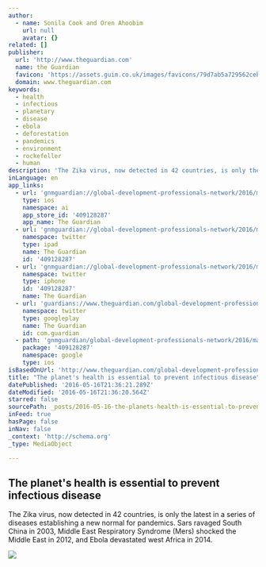 ```yaml
---
author:
  - name: Sonila Cook and Oren Ahoobim
    url: null
    avatar: {}
related: []
publisher:
  url: 'http://www.theguardian.com'
  name: the Guardian
  favicon: 'https://assets.guim.co.uk/images/favicons/79d7ab5a729562cebca9c6a13c324f0e/32x32.ico'
  domain: www.theguardian.com
keywords:
  - health
  - infectious
  - planetary
  - disease
  - ebola
  - deforestation
  - pandemics
  - environment
  - rockefeller
  - human
description: 'The Zika virus, now detected in 42 countries, is only the latest in a series of diseases establishing a new normal for pandemics. Sars ravaged South China in 2003, Middle East Respiratory Syndrome (Mers) shocked the Middle East in 2012, and Ebola devastated west Africa in 2014.'
inLanguage: en
app_links:
  - url: 'gnmguardian://global-development-professionals-network/2016/may/15/the-planets-health-is-essential-to-prevent-infectious-disease?contenttype=Article&source=applinks'
    type: ios
    namespace: ai
    app_store_id: '409128287'
    app_name: The Guardian
  - url: 'gnmguardian://global-development-professionals-network/2016/may/15/the-planets-health-is-essential-to-prevent-infectious-disease?contenttype=Article&source=twitter'
    namespace: twitter
    type: ipad
    name: The Guardian
    id: '409128287'
  - url: 'gnmguardian://global-development-professionals-network/2016/may/15/the-planets-health-is-essential-to-prevent-infectious-disease?contenttype=Article&source=twitter'
    namespace: twitter
    type: iphone
    id: '409128287'
    name: The Guardian
  - url: 'guardians://www.theguardian.com/global-development-professionals-network/2016/may/15/the-planets-health-is-essential-to-prevent-infectious-disease'
    namespace: twitter
    type: googleplay
    name: The Guardian
    id: com.guardian
  - path: 'gnmguardian/global-development-professionals-network/2016/may/15/the-planets-health-is-essential-to-prevent-infectious-disease?contenttype=Article&source=google'
    package: '409128287'
    namespace: google
    type: ios
isBasedOnUrl: 'http://www.theguardian.com/global-development-professionals-network/2016/may/15/the-planets-health-is-essential-to-prevent-infectious-disease?CMP=twt_a-environment_b-gdneco'
title: "The planet's health is essential to prevent infectious disease"
datePublished: '2016-05-16T21:36:21.289Z'
dateModified: '2016-05-16T21:36:20.564Z'
starred: false
sourcePath: _posts/2016-05-16-the-planets-health-is-essential-to-prevent-infectious-disea.md
inFeed: true
hasPage: false
inNav: false
_context: 'http://schema.org'
_type: MediaObject

---
```

<article style=""><h1>The planet's health is essential to prevent infectious disease</h1><p>The Zika virus, now detected in 42 countries, is only the latest in a series of diseases establishing a new normal for pandemics. Sars ravaged South China in 2003, Middle East Respiratory Syndrome (Mers) shocked the Middle East in 2012, and Ebola devastated west Africa in 2014.</p><img src="https://i.guim.co.uk/img/media/01cb54dc09f45987a0c0c06c1bce95ef467ce037/89_0_2666_1600/2666.jpg?w=1200&amp;q=55&amp;auto=format&amp;usm=12&amp;fit=max&amp;s=1eb67d51df581c00a0eb0b2fb978c670" /></article>